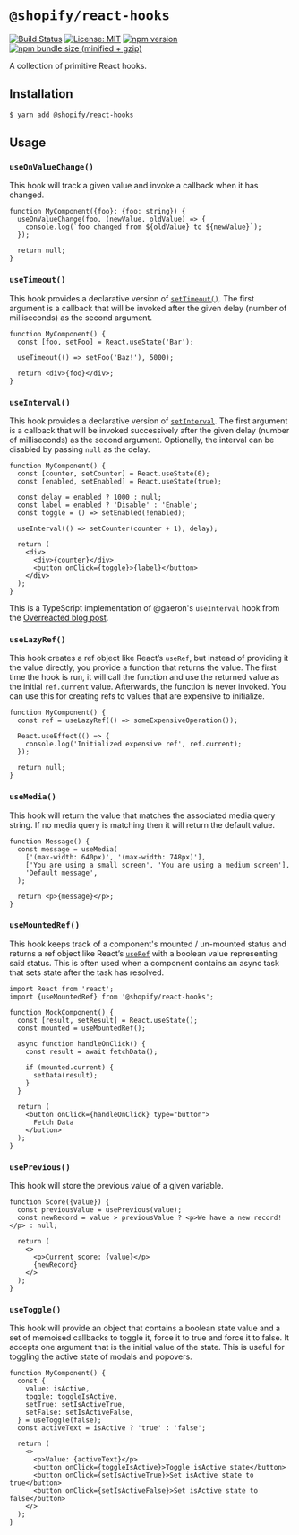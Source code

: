 # `@shopify/react-hooks`

[![Build Status](https://travis-ci.org/Shopify/quilt.svg?branch=master)](https://travis-ci.org/Shopify/quilt)
[![License: MIT](https://img.shields.io/badge/License-MIT-green.svg)](LICENSE.md) [![npm version](https://badge.fury.io/js/%40shopify%2Freact-hooks.svg)](https://badge.fury.io/js/%40shopify%2Freact-hooks.svg) [![npm bundle size (minified + gzip)](https://img.shields.io/bundlephobia/minzip/@shopify/react-hooks.svg)](https://img.shields.io/bundlephobia/minzip/@shopify/react-hooks.svg)

A collection of primitive React hooks.

## Installation

```bash
$ yarn add @shopify/react-hooks
```

## Usage

### `useOnValueChange()`

This hook will track a given value and invoke a callback when it has changed.

```tsx
function MyComponent({foo}: {foo: string}) {
  useOnValueChange(foo, (newValue, oldValue) => {
    console.log(`foo changed from ${oldValue} to ${newValue}`);
  });

  return null;
}
```

### `useTimeout()`

This hook provides a declarative version of [`setTimeout()`](https://developer.mozilla.org/en-US/docs/Web/API/WindowOrWorkerGlobalScope/setTimeout). The first argument is a callback that will be invoked after the given delay (number of milliseconds) as the second argument.

```tsx
function MyComponent() {
  const [foo, setFoo] = React.useState('Bar');

  useTimeout(() => setFoo('Baz!'), 5000);

  return <div>{foo}</div>;
}
```

### `useInterval()`

This hook provides a declarative version of [`setInterval`](https://developer.mozilla.org/en-US/docs/Web/API/WindowOrWorkerGlobalScope/setInterval). The first argument is a callback that will be invoked successively after the given delay (number of milliseconds) as the second argument. Optionally, the interval can be disabled by passing `null` as the delay.

```tsx
function MyComponent() {
  const [counter, setCounter] = React.useState(0);
  const [enabled, setEnabled] = React.useState(true);

  const delay = enabled ? 1000 : null;
  const label = enabled ? 'Disable' : 'Enable';
  const toggle = () => setEnabled(!enabled);

  useInterval(() => setCounter(counter + 1), delay);

  return (
    <div>
      <div>{counter}</div>
      <button onClick={toggle}>{label}</button>
    </div>
  );
}
```

This is a TypeScript implementation of @gaeron's `useInterval` hook from the [Overreacted blog post](https://overreacted.io/making-setinterval-declarative-with-react-hooks/#just-show-me-the-code).

### `useLazyRef()`

This hook creates a ref object like React’s `useRef`, but instead of providing it the value directly, you provide a function that returns the value. The first time the hook is run, it will call the function and use the returned value as the initial `ref.current` value. Afterwards, the function is never invoked. You can use this for creating refs to values that are expensive to initialize.

```tsx
function MyComponent() {
  const ref = useLazyRef(() => someExpensiveOperation());

  React.useEffect(() => {
    console.log('Initialized expensive ref', ref.current);
  });

  return null;
}
```

### `useMedia()`

This hook will return the value that matches the associated media query string. If no media query is matching then it will return the default value.

```tsx
function Message() {
  const message = useMedia(
    ['(max-width: 640px)', '(max-width: 748px)'],
    ['You are using a small screen', 'You are using a medium screen'],
    'Default message',
  );

  return <p>{message}</p>;
}
```

### `useMountedRef()`

This hook keeps track of a component's mounted / un-mounted status and returns a ref object like React’s [`useRef`](https://reactjs.org/docs/hooks-reference.html#useref) with a boolean value representing said status. This is often used when a component contains an async task that sets state after the task has resolved.

```tsx
import React from 'react';
import {useMountedRef} from '@shopify/react-hooks';

function MockComponent() {
  const [result, setResult] = React.useState();
  const mounted = useMountedRef();

  async function handleOnClick() {
    const result = await fetchData();

    if (mounted.current) {
      setData(result);
    }
  }

  return (
    <button onClick={handleOnClick} type="button">
      Fetch Data
    </button>
  );
}
```

### `usePrevious()`

This hook will store the previous value of a given variable.

```tsx
function Score({value}) {
  const previousValue = usePrevious(value);
  const newRecord = value > previousValue ? <p>We have a new record!</p> : null;

  return (
    <>
      <p>Current score: {value}</p>
      {newRecord}
    </>
  );
}
```

### `useToggle()`

This hook will provide an object that contains a boolean state value and a set of memoised callbacks to toggle it, force it to true and force it to false. It accepts one argument that is the initial value of the state. This is useful for toggling the active state of modals and popovers.

```tsx
function MyComponent() {
  const {
    value: isActive,
    toggle: toggleIsActive,
    setTrue: setIsActiveTrue,
    setFalse: setIsActiveFalse,
  } = useToggle(false);
  const activeText = isActive ? 'true' : 'false';

  return (
    <>
      <p>Value: {activeText}</p>
      <button onClick={toggleIsActive}>Toggle isActive state</button>
      <button onClick={setIsActiveTrue}>Set isActive state to true</button>
      <button onClick={setIsActiveFalse}>Set isActive state to false</button>
    </>
  );
}
```
